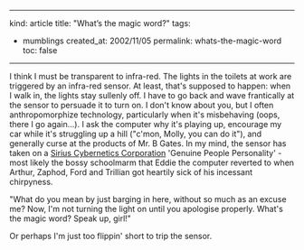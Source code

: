 -----
kind: article
title: "What&#8217;s the magic word?"
tags:
- mumblings
created_at: 2002/11/05
permalink: whats-the-magic-word
toc: false
-----

<p>I think I must be transparent to infra-red. The lights in the toilets at work are triggered by an infra-red sensor. At least, that's supposed to happen: when I walk in, the lights stay sullenly off. I have to go back and wave frantically at the sensor to persuade it to turn on. I don't know about you, but I often anthropomorphize technology, particularly when it's misbehaving (oops, there I go again...). I ask the computer why it's playing up, encourage my car while it's struggling up a hill ("c'mon, Molly, you can do it"), and generally curse at the products of Mr. B Gates. In my mind, the sensor has taken on a <a href="http://www.sput.nl/~rob/sirius.html">Sirius Cybernetics Corporation</a> 'Genuine People Personality' - most likely the bossy schoolmarm that Eddie the computer reverted to when Arthur, Zaphod, Ford and Trillian got heartily sick of his incessant chirpyness.</p>

<p>"What do you mean by just barging in here, without so much as an excuse me? Now, I'm not turning the light on until you apologise properly. What's the magic word? Speak up, girl!"</p>

<p>Or perhaps I'm just too flippin' short to trip the sensor.</p>

